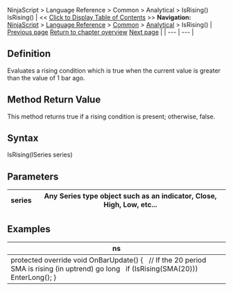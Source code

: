 ﻿
NinjaScript > Language Reference > Common > Analytical > IsRising()
IsRising()
| << [Click to Display Table of Contents](rising.md) >> **Navigation:**     [NinjaScript](ninjascript.md) > [Language Reference](language_reference_wip.md) > [Common](common.md) > [Analytical](market_data.md) > IsRising() | [Previous page](falling.md) [Return to chapter overview](market_data.md) [Next page](least_recent_occurence_lro.md) |
| --- | --- |
## Definition
Evaluates a rising condition which is true when the current value is greater than the value of 1 bar ago.
## 
## Method Return Value
This method returns true if a rising condition is present; otherwise, false.
## 
## Syntax
IsRising(ISeries<double> series)
## 
## Parameters
| series | Any Series<double> type object such as an indicator, Close, High, Low, etc... |
| --- | --- |

## Examples
| ns |
| --- |
| protected override void OnBarUpdate() {    // If the 20 period SMA is rising (in uptrend) go long    if (IsRising(SMA(20)))        EnterLong(); } |

 
